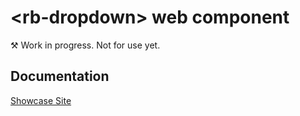 # &lt;rb-dropdown&gt; web component
&#9874; Work in progress. Not for use yet.

## Documentation
[Showcase Site](https://rapid-build-ui.io/)